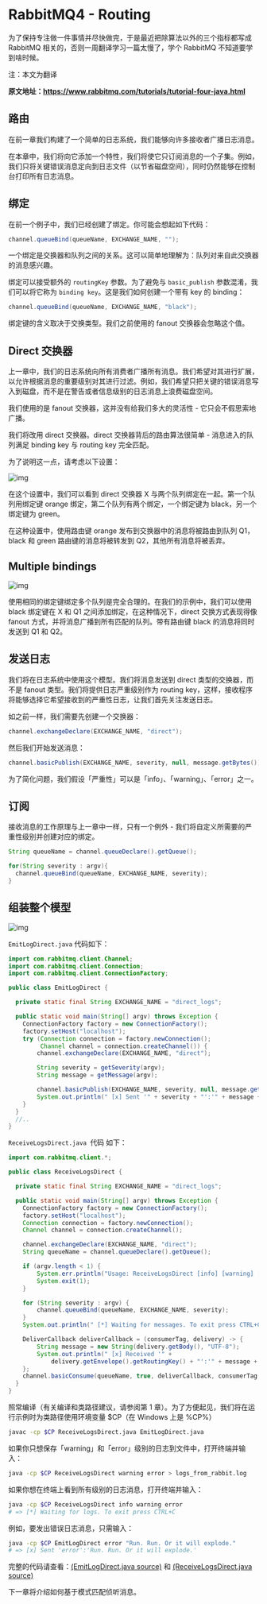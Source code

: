 # RabbitMQ4 - Routing

为了保持专注做一件事情并尽快做完，于是最近把除算法以外的三个指标都写成 RabbitMQ 相关的，否则一周翻译学习一篇太慢了，学个 RabbitMQ 不知道要学到啥时候。

注：本文为翻译

**原文地址：https://www.rabbitmq.com/tutorials/tutorial-four-java.html**



## 路由

在前一章我们构建了一个简单的日志系统，我们能够向许多接收者广播日志消息。

在本章中，我们将向它添加一个特性，我们将使它只订阅消息的一个子集。例如，我们只将关键错误消息定向到日志文件（以节省磁盘空间），同时仍然能够在控制台打印所有日志消息。



## 绑定

在前一个例子中，我们已经创建了绑定。你可能会想起如下代码：

```java
channel.queueBind(queueName, EXCHANGE_NAME, "");
```

一个绑定是交换器和队列之间的关系。这可以简单地理解为：队列对来自此交换器的消息感兴趣。

绑定可以接受额外的 `routingKey` 参数。为了避免与 `basic_publish` 参数混淆，我们可以将它称为 `binding key`。这是我们如何创建一个带有 key 的 binding：

```java
channel.queueBind(queueName, EXCHANGE_NAME, "black");
```

绑定键的含义取决于交换类型。我们之前使用的 fanout 交换器会忽略这个值。



## Direct 交换器

上一章中，我们的日志系统向所有消费者广播所有消息。我们希望对其进行扩展，以允许根据消息的重要级别对其进行过滤。例如，我们希望只把关键的错误消息写入到磁盘，而不是在警告或者信息级别的日志消息上浪费磁盘空间。

我们使用的是 fanout 交换器，这并没有给我们多大的灵活性 - 它只会不假思索地广播。

我们将改用 direct 交换器。direct 交换器背后的路由算法很简单 - 消息进入的队列满足 binding key 与 routing key 完全匹配。

为了说明这一点，请考虑以下设置：

![img](https://www.rabbitmq.com/img/tutorials/direct-exchange.png)

在这个设置中，我们可以看到 direct 交换器 X 与两个队列绑定在一起。第一个队列用绑定键 orange 绑定，第二个队列有两个绑定，一个绑定键为 black，另一个绑定键为 green。

在这种设置中，使用路由键 orange 发布到交换器中的消息将被路由到队列 Q1，black 和 green 路由键的消息将被转发到 Q2，其他所有消息将被丢弃。



## Multiple bindings

![img](https://www.rabbitmq.com/img/tutorials/direct-exchange-multiple.png)

使用相同的绑定键绑定多个队列是完全合理的。在我们的示例中，我们可以使用 black 绑定键在 X 和 Q1 之间添加绑定，在这种情况下，direct 交换方式表现得像 fanout 方式，并将消息广播到所有匹配的队列。带有路由键 black 的消息将同时发送到 Q1 和 Q2。



## 发送日志

我们将在日志系统中使用这个模型。我们将消息发送到 direct 类型的交换器，而不是 fanout 类型。我们将提供日志严重级别作为 routing key，这样，接收程序将能够选择它希望接收到的严重性日志，让我们首先关注发送日志。

如之前一样，我们需要先创建一个交换器：

```java
channel.exchangeDeclare(EXCHANGE_NAME, "direct");
```

然后我们开始发送消息：

```java
channel.basicPublish(EXCHANGE_NAME, severity, null, message.getBytes());
```

为了简化问题，我们假设「严重性」可以是「info」、「warning」、「error」之一。



## 订阅

接收消息的工作原理与上一章中一样，只有一个例外 - 我们将自定义所需要的严重性级别并创建对应的绑定。

```java
String queueName = channel.queueDeclare().getQueue();

for(String severity : argv){
  channel.queueBind(queueName, EXCHANGE_NAME, severity);
}
```



## 组装整个模型

![img](https://www.rabbitmq.com/img/tutorials/python-four.png)

`EmitLogDirect.java`  代码如下：

```java
import com.rabbitmq.client.Channel;
import com.rabbitmq.client.Connection;
import com.rabbitmq.client.ConnectionFactory;

public class EmitLogDirect {

  private static final String EXCHANGE_NAME = "direct_logs";

  public static void main(String[] argv) throws Exception {
    ConnectionFactory factory = new ConnectionFactory();
    factory.setHost("localhost");
    try (Connection connection = factory.newConnection();
         Channel channel = connection.createChannel()) {
        channel.exchangeDeclare(EXCHANGE_NAME, "direct");

        String severity = getSeverity(argv);
        String message = getMessage(argv);

        channel.basicPublish(EXCHANGE_NAME, severity, null, message.getBytes("UTF-8"));
        System.out.println(" [x] Sent '" + severity + "':'" + message + "'");
    }
  }
  //..
}
```



`ReceiveLogsDirect.java `代码 如下：

```java
import com.rabbitmq.client.*;

public class ReceiveLogsDirect {

  private static final String EXCHANGE_NAME = "direct_logs";

  public static void main(String[] argv) throws Exception {
    ConnectionFactory factory = new ConnectionFactory();
    factory.setHost("localhost");
    Connection connection = factory.newConnection();
    Channel channel = connection.createChannel();

    channel.exchangeDeclare(EXCHANGE_NAME, "direct");
    String queueName = channel.queueDeclare().getQueue();

    if (argv.length < 1) {
        System.err.println("Usage: ReceiveLogsDirect [info] [warning] [error]");
        System.exit(1);
    }

    for (String severity : argv) {
        channel.queueBind(queueName, EXCHANGE_NAME, severity);
    }
    System.out.println(" [*] Waiting for messages. To exit press CTRL+C");

    DeliverCallback deliverCallback = (consumerTag, delivery) -> {
        String message = new String(delivery.getBody(), "UTF-8");
        System.out.println(" [x] Received '" +
            delivery.getEnvelope().getRoutingKey() + "':'" + message + "'");
    };
    channel.basicConsume(queueName, true, deliverCallback, consumerTag -> { });
  }
}
```

照常编译（有关编译和类路径建议，请参阅第 1 章）。为了方便起见，我们将在运行示例时为类路径使用环境变量 $CP（在 Windows 上是 %CP%）

```bash
javac -cp $CP ReceiveLogsDirect.java EmitLogDirect.java
```

如果你只想保存「warning」和「error」级别的日志到文件中，打开终端并输入：

```bash
java -cp $CP ReceiveLogsDirect warning error > logs_from_rabbit.log
```

如果你想在终端上看到所有级别的日志消息，打开终端并输入：

```bash
java -cp $CP ReceiveLogsDirect info warning error
# => [*] Waiting for logs. To exit press CTRL+C
```

例如，要发出错误日志消息，只需输入：

```bash
java -cp $CP EmitLogDirect error "Run. Run. Or it will explode."
# => [x] Sent 'error':'Run. Run. Or it will explode.'
```

完整的代码请查看：[(EmitLogDirect.java source)](https://github.com/rabbitmq/rabbitmq-tutorials/blob/master/java/EmitLogDirect.java) 和 [(ReceiveLogsDirect.java source)](https://github.com/rabbitmq/rabbitmq-tutorials/blob/master/java/ReceiveLogsDirect.java)

下一章将介绍如何基于模式匹配侦听消息。